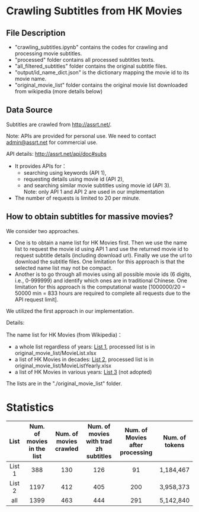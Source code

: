 # Crawling Subtitles from HK Movies

## File Description

+ "crawling_subtitles.ipynb" contains the codes for crawling and processing movie subtitles.
+ "processed" folder contains all processed subtitles texts.
+ "all_filtered_subtitles" folder contains the original subtitle files.
+ "output/id_name_dict.json" is the dictionary mapping the movie id to its movie name.
+ "original_movie_list" folder contains the original movie list downloaded from wikipedia (more details below)

## Data Source

Subtitles are crawled from http://assrt.net/. 

Note: APIs are provided for personal use. We need to contact admin@assrt.net for commercial use. 

API details: http://assrt.net/api/doc#subs
+ It provides APIs for：
   + searching using keywords (API 1),
   + requesting details using movie id (API 2), 
   + and searching similar movie subtitles using movie id (API 3).  
   Note: only API 1 and API 2 are used in our implementation
+ The number of requests is limited to 20 per minute. 

## How to obtain subtitles for massive movies?

We consider two approaches.   
+ One is to obtain a name list for HK Movies first. Then we use the name list to request the movie id using API 1 and use the returned movie id to request subtitle details (including download url). Finally we use the url to download the subtitle files. One limitation for this approach is that the selected name list may not be compact.  
+ Another is to go through all movies using all possible movie ids (6 digits, i.e., 0-999999) and identify which ones are in traditional Chinese. One limitation for this approach is the computational waste [1000000/20 = 50000 min = 833 hours are required to complete all requests due to the API request limit].

We utilized the first approach in our implementation.  

Details:

The name list for HK Movies (from Wikipedia)：
+ a whole list regardless of years: [List 1](https://zh.wikipedia.org/zh-hk/%E9%A6%99%E6%B8%AF%E9%9B%BB%E5%BD%B1%E5%88%97%E8%A1%A8), processed list is in original_movie_list/MovieList.xlsx
+ a list of HK Movies in decades: [List 2](https://zh.wikipedia.org/zh-hk/Category:%E5%90%84%E5%B9%B4%E4%BB%A3%E9%A6%99%E6%B8%AF%E9%9B%BB%E5%BD%B1%E4%BD%9C%E5%93%81), processed list is in original_movie_list/MovieListYearly.xlsx
+ a list of HK Movies in various years: [List 3](https://zh.wikipedia.org/wiki/Category:%E5%90%84%E5%B9%B4%E9%A6%99%E6%B8%AF%E9%9B%BB%E5%BD%B1%E4%BD%9C%E5%93%81%E5%88%97%E8%A1%A88) (not adopted)  
 
The lists are in the "./original_movie_list" folder.

# Statistics
| List | Num. of movies in the list | Num. of movies crawled | Num. of movies with trad zh subtitles | Num. of Movies after processing | Num. of tokens |
| :----: | :----: | :----: | :----: | :----: | :----: |
| List 1 | 388 | 130 | 126 | 91 | 1,184,467 |
| List 2 | 1197 | 412 | 405 | 200 | 3,958,373 |
| all | 1399 | 463 | 444 | 291 | 5,142,840 |


